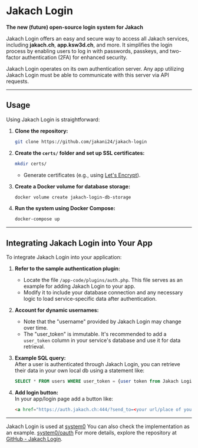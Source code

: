 # Jakach Login

**The new (future) open-source login system for Jakach**

Jakach Login offers an easy and secure way to access all Jakach services, including **jakach.ch**, **app.ksw3d.ch**, and more. It simplifies the login process by enabling users to log in with passwords, passkeys, and two-factor authentication (2FA) for enhanced security.

Jakach Login operates on its own authentication server. Any app utilizing Jakach Login must be able to communicate with this server via API requests.

---

## Usage

Using Jakach Login is straightforward:  

1. **Clone the repository:**  
   ```bash
   git clone https://github.com/jakani24/jakach-login
   ```
2. **Create the `certs/` folder and set up SSL certificates:**  
   ```bash
   mkdir certs/
   ```
   - Generate certificates (e.g., using [Let's Encrypt](https://letsencrypt.org/getting-started/#with-shell-access)).

3. **Create a Docker volume for database storage:**  
   ```bash
   docker volume create jakach-login-db-storage
   ```
4. **Run the system using Docker Compose:**  
   ```bash
   docker-compose up
   ```

---

## Integrating Jakach Login into Your App

To integrate Jakach Login into your application:  

1. **Refer to the sample authentication plugin:**  
   - Locate the file `/app-code/plugins/auth.php`. This file serves as an example for adding Jakach Login to your app.
   - Modify it to include your database connection and any necessary logic to load service-specific data after authentication.

2. **Account for dynamic usernames:**  
   - Note that the "username" provided by Jakach Login may change over time.
   - The "user_token" is immutable. It's recommended to add a `user_token` column in your service's database and use it for data retrieval.

3. **Example SQL query:**  
   After a user is authenticated through Jakach Login, you can retrieve their data in your own local db using a statement like:  
   ```sql
   SELECT * FROM users WHERE user_token = {user token from Jakach Login server};
   ```
4. **Add login button:**  
   In your app/login page add a button like:  
   ```html
   <a href="https://auth.jakach.ch:444/?send_to=<your url/place of your oauth file>" class="btn btn-secondary">Log in using Jakach login</a>
   ```

---

Jakach Login is used at [system0](https://github.com/jakani24/system0) You can also check the implementation as an example. [system0/oauth](https://github.com/jakani24/system0-2.0/blob/main/sys0-code/login/oauth.php)
For more details, explore the repository at [GitHub - Jakach Login](https://github.com/jakani24/jakach-login).
